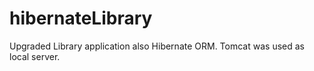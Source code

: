 # hibernateLibrary
Upgraded Library application also Hibernate ORM. Tomcat was used as local server.
